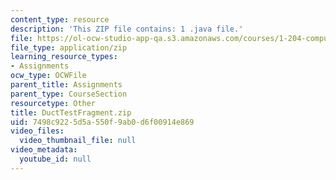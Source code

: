 ```yaml
---
content_type: resource
description: 'This ZIP file contains: 1 .java file.'
file: https://ol-ocw-studio-app-qa.s3.amazonaws.com/courses/1-204-computer-algorithms-in-systems-engineering-spring-2010/7498c9225d5a550f9ab0d6f00914e869_DuctTestFragment.zip
file_type: application/zip
learning_resource_types:
- Assignments
ocw_type: OCWFile
parent_title: Assignments
parent_type: CourseSection
resourcetype: Other
title: DuctTestFragment.zip
uid: 7498c922-5d5a-550f-9ab0-d6f00914e869
video_files:
  video_thumbnail_file: null
video_metadata:
  youtube_id: null
---
```

